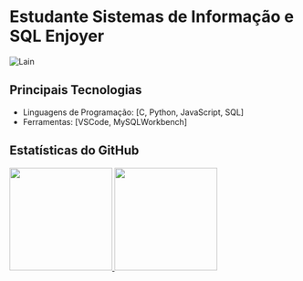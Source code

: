 # Estudante Sistemas de Informação e SQL Enjoyer
![Lain](https://tenor.com/baeMq.gif)

## Principais Tecnologias

- Linguagens de Programação: [C, Python, JavaScript, SQL]
- Ferramentas: [VSCode, MySQLWorkbench]
  

## Estatísticas do GitHub
<div>
<a href="https://github.com/kauenoites">
<img loading="lazy" height="180em" src="https://github-readme-stats.vercel.app/api?username=kauenoites&show_icons=true&theme=dracula&include_all_commits=true&count_private=true"/>
<img loading="lazy" height="180em" src="https://github-readme-stats.vercel.app/api/top-langs/?username=kauenoites&layout=compact&langs_count=7&theme=dracula"/>
</div>
